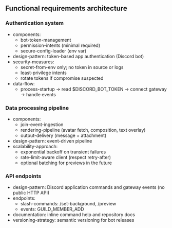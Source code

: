 ## Functional requirements architecture

### Authentication system
- components:
  - bot-token-management
  - permission-intents (minimal required)
  - secure-config-loader (env var)
- design-pattern: token-based app authentication (Discord bot)
- security-measures:
  - secret-from-env only; no token in source or logs
  - least-privilege intents
  - rotate tokens if compromise suspected
- data-flow:
  - process-startup -> read $DISCORD_BOT_TOKEN -> connect gateway -> handle events

### Data processing pipeline
- components:
  - join-event-ingestion
  - rendering-pipeline (avatar fetch, composition, text overlay)
  - output-delivery (message + attachment)
- design-pattern: event-driven pipeline
- scalability-approach:
  - exponential backoff on transient failures
  - rate-limit-aware client (respect retry-after)
  - optional batching for previews in the future

### API endpoints
- design-pattern: Discord application commands and gateway events (no public HTTP API)
- endpoints:
  - slash-commands: /set-background, /preview
  - events: GUILD_MEMBER_ADD
- documentation: inline command help and repository docs
- versioning-strategy: semantic versioning for bot releases

